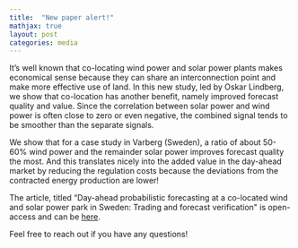 ```yaml
---
title:  "New paper alert!"
mathjax: true
layout: post
categories: media
---
```


It’s well known that co-locating wind power and solar power plants makes economical sense because they can share an interconnection point and make more effective use of land. In this new study, led by Oskar Lindberg, we show that co-location has another benefit, namely improved forecast quality and value. Since the correlation between solar power and wind power is often close to zero or even negative, the combined signal tends to be smoother than the separate signals. 

We show that for a case study in Varberg (Sweden), a ratio of about 50-60% wind power and the remainder solar power improves forecast quality the most. And this translates nicely into the added value in the day-ahead market by reducing the regulation costs because the deviations from the contracted energy production are lower!

The article, titled “Day-ahead probabilistic forecasting at a co-located wind and solar power park in Sweden: Trading and forecast verification" is open-access and can be [here](https://www.sciencedirect.com/science/article/pii/S2666792422000385?utm_campaign=STMJ_AUTH_SERV_PUBLISHED&utm_medium=email&utm_acid=245567581&SIS_ID=&dgcid=STMJ_AUTH_SERV_PUBLISHED&CMX_ID=&utm_in=DM329951&utm_source=AC_).

Feel free to reach out if you have any questions!

